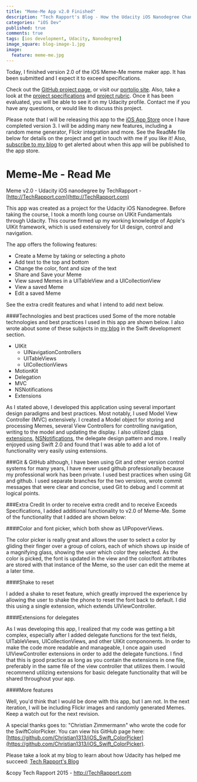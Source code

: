 ```yaml
---
title: "Meme-Me App v2.0 Finished"
description: "Tech Rapport's Blog - How the Udacity iOS Nanodegree Changed my Life"
categories: "iOS Dev"
published: true
comments: true
tags: [ios development, Udacity, Nanodegree]
image_square: blog-image-1.jpg
image: 
  feature: meme-me.jpg
---
```


Today, I finished version 2.0 of the iOS Meme-Me meme maker app.  It has been submitted and I expect it to exceed specifications.

Check out the [GitHub project page](http://techrapport.github.io/Meme-Me), or visit our [portolio site](http://techrapport.com/projects/).  Also, take a look at the [project specifications](https://docs.google.com/document/d/1G2onkzN_weWmiYErhQJw1lB9-zxM-2TQ0N5bNMAaI7I/pub?embedded=true) and [project rubric](https://docs.google.com/document/d/1ni0X5sjS0NreQqBHJpg8Z0foAYwegfGTPPdBKTPskPI/pub?embedded=true).  Once it has been evaluated, you will be able to see it on my Udacity profile.  Contact me if you have any questions, or would like to discuss this project.

Please note that I will be releasing this app to the [iOS App Store](http://www.apple.com/itunes/charts/free-apps/) once I have completed version 3.  I will be adding many new features, including a random meme generator, Flickr integration and more.  See the ReadMe file below for details on the project and get in touch with me if you like it!  Also, [subscribe to my blog](http://techrapport.com/feed.xml) to get alerted about when this app will be published to the app store.

# Meme-Me - Read Me
Meme v2.0 - Udacity iOS nanodegree
by TechRapport -[http://TechRapport.com](http://TechRapport.com)

This app was created as a project for the Udacity iOS Nanodegree. Before taking the course, I took a month long course on UIKit Fundamentals through Udacity. This course firmed up my working knowledge of Apple's UIKit framework, which is used extensively for UI design, control and navigation. 

The app offers the following features:
- Create a Meme by taking or selecting a photo
- Add text to the top and bottom
- Change the color, font and size of the text
- Share and Save your Meme
- View saved Memes in a UITableView and a UICollectionView
- View a saved Meme
- Edit a saved Meme

See the extra credit features and what I intend to add next below.

####Technologies and best practices used
Some of the more notable technologies and best practices I used in this app are shown below. I also wrote about some of these subjects in [my blog](http://TechRapport.com/blog/) in the Swift development section.
- UIKit
  - UINavigationControllers
  - UITableViews
  - UICollectionViews
- MotionKit
- Delegation
- MVC
- NSNotifications
- Extensions
<!-- more -->

As I stated above, I developed this application using several important design paradigms and best practices. Most notably, I used Model View Controller (MVC) extensively. I created a Model object for storing and processing Memes, several View Controllers for controlling navigation, writing to the model and updating the display. I also utilized [class extensions](http://techrapport.com/blog/2015/10/13/extensions-demystified), [NSNotifications](http://techrapport.com/blog/2015/10/08/ns-notifications/), the delegate design pattern and more. I really enjoyed using Swift 2.0 and found that I was able to add a lot of functionality very easily using extensions. 

###Git & GitHub
although, I have been using Git and other version control systems for many years, I have never used github professionally because my professional work has been private. I used best practices when using Git and github. I used separate branches for the two versions, wrote commit messages that were clear and concise, used Git to debug and I commit at logical points. 

###Extra Credit
In order to receive extra credit and to receive Exceeds Specifications, I added additional functionality to v2.0 of Meme-Me. Some of the functionality that I added are shown below:

####Color and font picker, which both show as UIPopoverViews. 

The color picker is really great and allows the user to select a color by gliding their finger over a group of colors, each of which shows up inside of a magnifying glass, showing the user which color they selected. As the color is picked, the font is updated in the view and the color/font attributes are stored with that instance of the Meme, so the user can edit the meme at a later time. 

####Shake to reset

I added a shake to reset feature, which greatly improved the experience by allowing the user to shake the phone to reset the font back to default. I did this using a single extension, which extends UIViewController. 

####Extensions for delegates

As I was developing this app, I realized that my code was getting a bit complex, especially after I added delegate functions for the text fields, UITableViews, UICollectionViews, and other UIKit compononents. In order to make the code more readable and manageable, I once again used UIViewController extensions in order to add the delegate functions. I find that this is good practice as long as you contain the extensions in one file, preferably in the same file of the view controller that utilizes them. I would recommend utilizing extensions for basic delegate functionality that will be shared throughout your app. 

####More features

Well, you'd think that I would be done with this app, but I am not. In the next iteration, I will be including Flickr images and randomly generated Memes. Keep a watch out for the next revision. 

A special thanks goes to: "Christian Zimmermann" who wrote the code for the SwiftColorPicker. You can view his GitHub page here: [https://github.com/Christian1313/iOS_Swift_ColorPicker](https://github.com/Christian1313/iOS_Swift_ColorPicker).

Please take a look at my blog to learn about how Udacity has helped me succeed: [Tech Rapport's Blog](http://TechRapport.com/blog/)

&copy Tech Rapport 2015 - http://TechRapport.com
